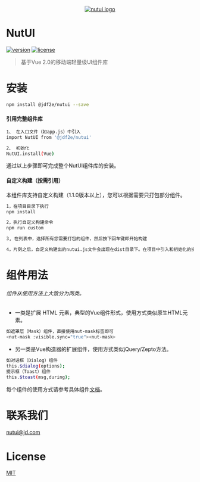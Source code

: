 <p align="center">
  <a href="http://nutui.jd.com">
    <img alt="nutui logo" src="http://nutui.jd.com/asset/img/nutui-logo.png">
  </a>
</p>

# NutUI

[![version](https://img.shields.io/badge/version-1.1-blue.svg?style=flat-square)](http://nutui.jd.com/)
[![license](https://img.shields.io/badge/license-MIT-yellow.svg?style=flat-square)](http://nutui.jd.com/)

> 基于Vue 2.0的移动端轻量级UI组件库

# 安装

``` bash
npm install @jdf2e/nutui --save
```

#### 引用完整组件库
``` bash
1、 在入口文件（如app.js）中引入
import NutUI from '@jdf2e/nutui'

2、 初始化
NutUI.install(Vue)
```
通过以上步骤即可完成整个NutUI组件库的安装。

#### 自定义构建（按需引用）
本组件库支持自定义构建（1.1.0版本以上），您可以根据需要只打包部分组件。
``` bash
1，在项目目录下执行
npm install

2，执行自定义构建命令
npm run custom

3, 在列表中，选择所有您需要打包的组件，然后按下回车键即开始构建

4，片刻之后，自定义构建出的nutui.js文件会出现在dist目录下。在项目中引入和初始化的操作同上
```

# 组件用法
###### 组件从使用方法上大致分为两类。
*  一类是扩展 HTML 元素，典型的Vue组件形式，使用方式类似原生HTML元素。
``` bash
如遮罩层（Mask）组件，直接使用nut-mask标签即可
<nut-mask :visible.sync="true"><nut-mask>
```
*  另一类是Vue构造器的扩展组件，使用方式类似jQuery/Zepto方法。
``` bash
如对话框（Dialog）组件
this.$dialog(options);
提示框（Toast）组件
this.$toast(msg,during);
```
每个组件的使用方式请参考具体组件[文档](http://nutui.jd.com/index.html#/intro)。

# 联系我们
[nutui@jd.com](mailto:nutui@jd.com)

# License
[MIT](https://github.com/jdf2e/nutui/blob/master/LICENSE)